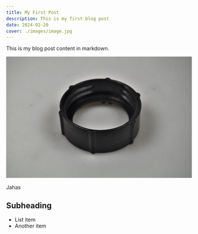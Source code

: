 ```yaml
---
title: My First Post
description: This is my first blog post
date: 2024-02-20
cover: ./images/image.jpg
---
```


This is my blog post content in markdown.

![img](./images/image.jpg)

Jahas

## Subheading

- List item
- Another item
